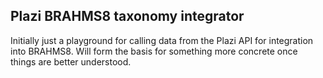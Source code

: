## Plazi BRAHMS8 taxonomy integrator

Initially just a playground for calling data from the Plazi API for integration into BRAHMS8. Will form the basis for something more concrete once things are better understood.